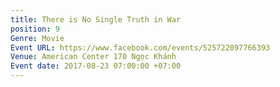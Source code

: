 ```yaml
---
title: There is No Single Truth in War
position: 9
Genre: Movie
Event URL: https://www.facebook.com/events/525722097766393
Venue: American Center 170 Ngọc Khánh
Event date: 2017-08-23 07:00:00 +07:00
---
```



